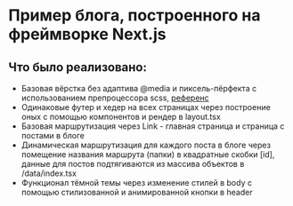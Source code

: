 <h1>Пример блога, построенного на фреймворке Next.js</h1>

<h2>Что было реализовано:</h2>
<ul>
  <li>Базовая вёрстка без адаптива @media и пиксель-пёрфекта с использованием препроцессора scss, <a href="https://www.figma.com/design/EP6fuAlvlW5kAKdIetojs1/Simple-Website-Blog-Space-(GBLOG)-(Community)?node-id=0-1&t=6GIsgg1PQz1SBEht-1" target="_blank">референс</a></li>
  <li>Одинаковые футер и хедер на всех страницах через построение оных с помощью компонентов и рендер в layout.tsx</li>
  <li>Базовая маршрутизация через Link - главная страница и страница с постами в блоге</li>
  <li>Динамическая маршрутизация для каждого поста в блоге через помещение названия маршрута (папки) в квадратные скобки [id], данные для постов подтягиваются из массива объектов в /data/index.tsx</li>
  <li>Функционал тёмной темы через изменение стилей в body с помощью стилизованной и анимированной кнопки в header</li>
</ul>

